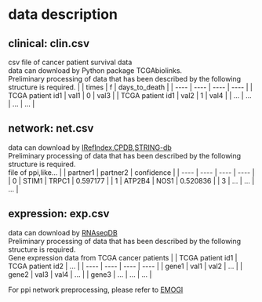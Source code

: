 # data description
## clinical: clin.csv
csv file of cancer patient survival data\
data can download by Python package TCGAbiolinks.\
Preliminary processing of data that has been described by the following structure is required.
|     | times  |  f  | days_to_death |
|  ----  | ----  | ----  | ----  |
| TCGA patient id1  | val1 | 0 | val3 |
| TCGA patient id1  | val2 | 1 | val4 |
| ...  | ... | ... | ... | 
## network: net.csv
data can download by [IRefIndex](https://irefindex.vib.be/download/irefindex/data/archive/release_16.0/psi_mitab/MITAB2.6/9606.mitab.05-29-2019.txt.zip),[CPDB](http://cpdb.molgen.mpg.de/download/ConsensusPathDB_human_PPI.gz),[STRING-db](https://stringdb-static.org/download/protein.links.v11.0/9606.protein.links.v11.0.txt.gz)\
Preliminary processing of data that has been described by the following structure is required.\
file of ppi,like...
|     | partner1  | partner2 |  confidence |
|  ----  | ----  | ----  |  ----  |
| 0  | STIM1 | TRPC1 | 0.597177 |
| 1  | ATP2B4 | NOS1 | 0.520836 |
| 3  | ... | ... | ... |
## expression: exp.csv
data can download by [RNAseqDB](https://github.com/mskcc/RNAseqDB)\
Preliminary processing of data that has been described by the following structure is required.\
Gene expression data from TCGA cancer patients
|     | TCGA patient id1  | TCGA patient id2 |  ... |
|  ----  | ----  | ----  | ----  |
| gene1  | val1 | val2 | ... |
| gene2  | val3 | val4 | ... |
| gene3  | ... | ... | ... |

For ppi network preprocessing, please refer to [EMOGI](https://github.com/schulter/EMOGI/tree/master/network_preprocessing)
